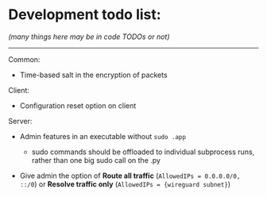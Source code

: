 # Development todo list:
_(many things here may be in code TODOs or not)_


---

Common:
- Time-based salt in the encryption of packets
    
Client:
- Configuration reset option on client

Server:
- Admin features in an executable without `sudo .app`
    - sudo commands should be offloaded to individual subprocess runs, rather than one big sudo call on the .py

- Give admin the option of __Route all traffic__ (`AllowedIPs = 0.0.0.0/0, ::/0`) or __Resolve traffic only__ (`AllowedIPs = {wireguard subnet}`)
